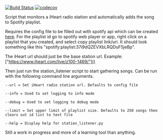 [![Build Status](https://drone.lokyra.org/api/badges/ljohnson20/iheart-2-sp/status.svg?ref=refs/heads/master)](https://drone.lokyra.org/ljohnson20/iheart-2-sp) 
[![codecov](https://codecov.io/gh/ljohnson20/iheart-2-sp/branch/master/graph/badge.svg)](https://codecov.io/gh/ljohnson20/iheart-2-sp)

Script that monitors a iHeart radio station and automatically adds the song to Spotify playlist.

Requires the config file to be filled out with spotify api which can be created 
[here](https://developer.spotify.com/dashboard/login). For the playlist id go to spotify web player or app, 
right click on a playlist that you created, and select copy playlist link/uri. It should look something like 
this "spotify:playlist:37i9dQZEVXbLRQDuF5jeBp".

The iHeart url should just be the base station url. Example: ["https://www.iheart.com/live/z100-1469/"]()

Then just run the station_listener script to start gathering songs. Can be run with the following command line arguments.

```
--url = Set iHeart radio station url. Defaults to config file

--info = Used to set logging to info mode

--debug = Used to set logging to debug mode

--limit = Set upper limit of playlist size. Defaults to 250 songs then clears out id list to text file

--help = Display help for station_listener.py
```

Still a work in progress and more of a learning tool than anything.